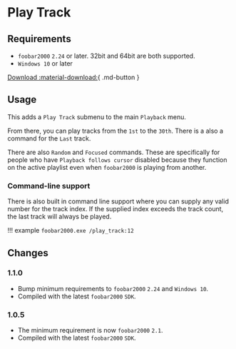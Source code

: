 # Play Track

## Requirements
- `foobar2000` `2.24` or later. 32bit and 64bit are both supported.
- `Windows 10` or later

[Download :material-download:](../files/foo_play_track-1.1.0.fb2k-component){ .md-button }

## Usage
This adds a `Play Track` submenu to the main `Playback` menu.

From there, you can play tracks from the `1st` to the `30th`. There is a also
a command for the `Last` track.

There are also `Random` and `Focused` commands. These are specifically for
people who have `Playback follows cursor` disabled because they function on the
active playlist even when `foobar2000` is playing from another.

### Command-line support
There is also built in command line support where you can supply any valid number for
the track index. If the supplied index exceeds the track count, the last track will always be played.

!!! example
	```
	foobar2000.exe /play_track:12
	```

## Changes

### 1.1.0
- Bump minimum requirements to `foobar2000` `2.24` and `Windows 10`.
- Compiled with the latest `foobar2000` `SDK`.

### 1.0.5
- The minimum requirement is now `foobar2000` `2.1`.
- Compiled with the latest `foobar2000` `SDK`.
